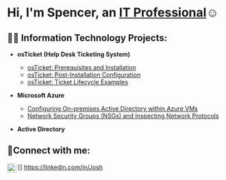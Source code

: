 <h1>Hi, I'm Spencer, an <a href="https://linkedin.com/in/Josh">IT Professional</a>☺</h1>

<h2>👨‍💻 Information Technology Projects:</h2>

- <b>osTicket (Help Desk Ticketing System)</b>
  - [osTicket: Prerequisites and Installation](https://github.com/SpencerSaylor/osticket-prereqs)
  - [osTicket: Post-Installation Configuration](https://github.com/SpencerSaylor/post-install-config)
  - [osTicket: Ticket Lifecycle Examples](https://github.com/SpencerSaylor/ticket-lifecycle)
- <b>Microsoft Azure</b>
  - [Configuring On-premises Active Directory within Azure VMs](https://github.com/SpencerSaylor/configure-ad)
  - [Network Security Groups (NSGs) and Inspecting Network Protocols](https://github.com/SpencerSaylor/azure-network-protocols)

- <b>Active Directory</b>

<h2>🤳Connect with me:</h2>

[<img align="left" alt="Josh | LinkedIn" width="22px" src="https://cdn.jsdelivr.net/npm/simple-icons@v3/icons/linkedin.svg" />]
https://linkedin.com/in/Josh


